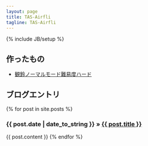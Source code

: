 ```yaml
---
layout: page
title: TAS-Airfli
tagline: TAS-Airfli
---
```

{% include JB/setup %}

<h2>作ったもの</h2>

<ul>
  <li><a href="misuzu.html">観鈴ノーマルモード難易度ハード</a>
</ul>

<h2>ブログエントリ</h2>
{% for post in site.posts %}
  <h3><span>{{ post.date | date_to_string }}</span> &raquo; <a href="{{ BASE_PATH }}{{ post.url }}">{{ post.title }}</a></h3>
  {{ post.content }}
{% endfor %}


